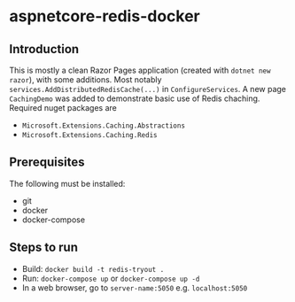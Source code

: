 # aspnetcore-redis-docker

## Introduction
This is mostly a clean Razor Pages application (created with ```dotnet new razor```), with some additions. Most notably ```services.AddDistributedRedisCache(...)``` in ```ConfigureServices```. A new page ```CachingDemo``` was added to demonstrate basic use of Redis chaching.
Required nuget packages are 
* ```Microsoft.Extensions.Caching.Abstractions```
* ```Microsoft.Extensions.Caching.Redis```

## Prerequisites
The following must be installed:
* git
* docker
* docker-compose

## Steps to run
* Build: ```docker build -t redis-tryout .```
* Run: ```docker-compose up``` or ```docker-compose up -d```
* In a web browser, go to ```server-name:5050``` e.g. ```localhost:5050```
